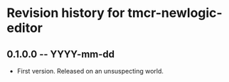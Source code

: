 # Revision history for tmcr-newlogic-editor

## 0.1.0.0 -- YYYY-mm-dd

* First version. Released on an unsuspecting world.
